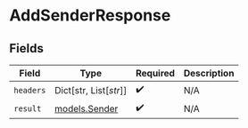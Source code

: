 # AddSenderResponse


## Fields

| Field                                | Type                                 | Required                             | Description                          |
| ------------------------------------ | ------------------------------------ | ------------------------------------ | ------------------------------------ |
| `headers`                            | Dict[str, List[*str*]]               | :heavy_check_mark:                   | N/A                                  |
| `result`                             | [models.Sender](../models/sender.md) | :heavy_check_mark:                   | N/A                                  |
